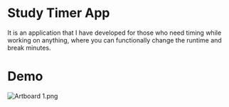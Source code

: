 # Study Timer App 
It is an application that I have developed for those who need timing while working on anything, where you can functionally change the runtime and break minutes. 
# Demo 
![Artboard 1.png](https://github.com/ferdidemircitr/study-timer-app/blob/master/Artboard%201.png)
